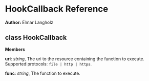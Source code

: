 HookCallback Reference
======================
**Author:** Elmar Langholz

class HookCallback
------------------
**Members**

**uri**:  *string*,  The uri to the resource containing the function to execute. Supported protocols: `file | http | https`.

**func**:  *string*,  The function to execute.


